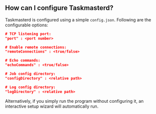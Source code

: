 ##	How can I configure Taskmasterd?
Taskmasterd is configured using a simple `config.json`. Following are the configurable options:
```json
# TCP listening port:
"port" : <port number>

# Enable remote connections:
"remoteConnections" : <true/false>

# Echo commands:
"echoCommands" : <true/false>

# Job config directory:
"configDirectory" : <relative path>

# Log config directory:
"logDirectory" : <relative path>
```

Alternatively, if you simply run the program without configuring it, an interactive setup wizard will automatically run.
